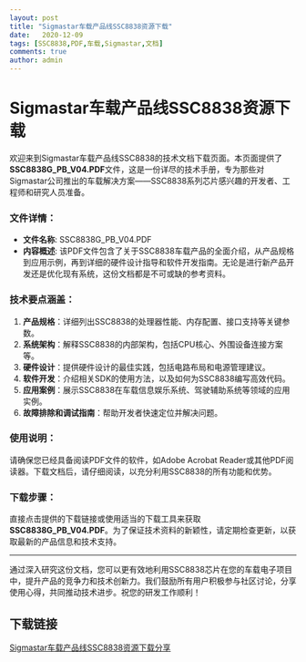 ```yaml
---
layout: post
title: "Sigmastar车载产品线SSC8838资源下载"
date:   2020-12-09
tags: [SSC8838,PDF,车载,Sigmastar,文档]
comments: true
author: admin
---
```

# Sigmastar车载产品线SSC8838资源下载

欢迎来到Sigmastar车载产品线SSC8838的技术文档下载页面。本页面提供了**SSC8838G_PB_V04.PDF**文件，这是一份详尽的技术手册，专为那些对Sigmastar公司推出的车载解决方案——SSC8838系列芯片感兴趣的开发者、工程师和研究人员准备。

### 文件详情：

- **文件名称**: SSC8838G_PB_V04.PDF
- **内容概述**: 该PDF文件包含了关于SSC8838车载产品的全面介绍，从产品规格到应用示例，再到详细的硬件设计指导和软件开发指南。无论是进行新产品开发还是优化现有系统，这份文档都是不可或缺的参考资料。
  
### 技术要点涵盖：

1. **产品规格**：详细列出SSC8838的处理器性能、内存配置、接口支持等关键参数。
2. **系统架构**：解释SSC8838的内部架构，包括CPU核心、外围设备连接方案等。
3. **硬件设计**：提供硬件设计的最佳实践，包括电路布局和电源管理建议。
4. **软件开发**：介绍相关SDK的使用方法，以及如何为SSC8838编写高效代码。
5. **应用案例**：展示SSC8838在车载信息娱乐系统、驾驶辅助系统等领域的应用实例。
6. **故障排除和调试指南**：帮助开发者快速定位并解决问题。

### 使用说明：

请确保您已经具备阅读PDF文件的软件，如Adobe Acrobat Reader或其他PDF阅读器。下载文档后，请仔细阅读，以充分利用SSC8838的所有功能和优势。

### 下载步骤：

直接点击提供的下载链接或使用适当的下载工具来获取**SSC8838G_PB_V04.PDF**。为了保证技术资料的新颖性，请定期检查更新，以获取最新的产品信息和技术支持。

---

通过深入研究这份文档，您可以更有效地利用SSC8838芯片在您的车载电子项目中，提升产品的竞争力和技术创新力。我们鼓励所有用户积极参与社区讨论，分享使用心得，共同推动技术进步。祝您的研发工作顺利！

## 下载链接

[Sigmastar车载产品线SSC8838资源下载分享](https://pan.quark.cn/s/846c55604445)